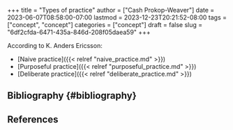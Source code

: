 +++
title = "Types of practice"
author = ["Cash Prokop-Weaver"]
date = 2023-06-07T08:58:00-07:00
lastmod = 2023-12-23T20:21:52-08:00
tags = ["concept", "concept"]
categories = ["concept"]
draft = false
slug = "6df2cfda-6471-435a-846d-208f05daea59"
+++

According to K. Anders Ericsson:

-   [Naive practice]({{< relref "naive_practice.md" >}})
-   [Purposeful practice]({{< relref "purposeful_practice.md" >}})
-   [Deliberate practice]({{< relref "deliberate_practice.md" >}})


## Bibliography {#bibliography}

## References

<style>.csl-entry{text-indent: -1.5em; margin-left: 1.5em;}</style><div class="csl-bib-body">
</div>
